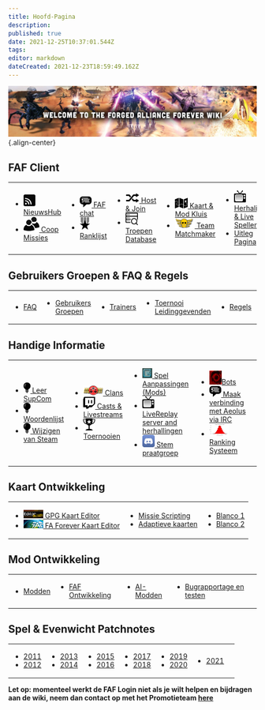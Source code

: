```yaml
---
title: Hoofd-Pagina
description: 
published: true
date: 2021-12-25T10:37:01.544Z
tags: 
editor: markdown
dateCreated: 2021-12-23T18:59:49.162Z
---
```


![wiki-banner.jpg](/wiki-banner.jpg){.align-center}

## FAF Client
<table>
<tbody>
<tr>
<td><ul>
<li><img src="/faf-client-icons/newshub-icon.png"><a href="NewsHub"> NieuwsHub</a></li>
<li><img src="/faf-client-icons/coop-icon.png"><a href="Coop-Missions"> Coop Missies</a></li>
</ul></td>
<td><ul>
<li><img src="/faf-client-icons/fafchat-icon.png"><a href="FAF-chat"> FAF chat</a></li>
<li><img src="/faf-client-icons/leaderboards-icon.png"><a href="Leaderboards"> Ranklijst</a></li>
</ul></td>
<td><ul>
<li><img src="/faf-client-icons/find-games-icon.png"><a href="Host-and-join-games"> Host & Join</a></li>
<li><img src="/information-icons/database.png" width=25px><a href="Unit-Database"> Troepen Database</a></li>
</ul></td>
<td><ul>
<li><img src="/faf-client-icons/maps-icon.png"><a href="Map-&-Mod-Vault"> Kaart & Mod Kluis</a></li>
<li><img src="/faf-client-icons/tmm-icon.png"><a href="tmm"> Team Matchmaker</a></li>
</ul></td>
<td><ul>
<li><img src="/faf-client-icons/replays-icon.png"><a href="Replays-&-Live-Games"> Herhalingen &amp; Live Spellen</a></li>
<li><a href="/Tutorials"> Uitleg Pagina</a></li>
</ul></td>
<td></td>
</tr>
</tbody>
</table>

## Gebruikers Groepen & FAQ & Regels 
<table>
<tbody>
<tr>
<td><ul>
<li><a href="FAQ"> FAQ</a></li>
</ul></td>
<td><ul>
<li><a href="User-Groups"> Gebruikers Groepen</a></li>
</ul></td>
<td><ul>
<li><a href="User-Groups#trainers"> Trainers</a></li>
</ul></td>
<td><ul>
<li><a href="User-Groups#tournament-directors"> Toernooi Leidinggevenden</a></li>
</ul></td>
<td><ul>
<li><a href="FAF-Rules"> Regels</a></li>
</ul></td>
<td><ul>
<li><a href="Vault-Rules">Kluis Regels</a></li>
</ul></td>
</tr>
</tbody>
</table>



## **Handige Informatie**
<table>
<tbody>
<tr>
<td><ul>
<li><img src="/information-icons/tutorials-icon.png"/><a href="Learning-SupCom"> Leer SupCom</a></li>
<li><img src="/information-icons/tutorials-icon.png"/><a href="Glossary"> Woordenlijst</a></li>
<li><img src="/information-icons/tutorials-icon.png"/><a href="Changes-from-steam"> Wijzigen van Steam</a></li>
</ul></td>
<td><ul>
<li><img src="/information-icons/clan-icon.png"/><a href="Clans"> Clans</a></li>
<li><img src="/information-icons/livestreams-icon.png"><a href="Casts&Livestreams"> Casts & Livestreams</a></li>
<li><img src="/information-icons/tournaments-icon.png"/> <a href="Tournaments" title="wikilink"> Toernooien</a></li>
</ul></td>
<td><ul>
<li><img src="/information-icons/gazui.png" width="20"/><a href="Game-Modifications-(Mods)"> Spel Aanpassingen (Mods)</a></li>
<li><img src="/information-icons/replays-icon.png"/><a href="LiveReplay-server-and-replays"> LiveReplay server and herhallingen</a></li>
<li><img src="/information-icons/discord-icon.png" width="25"/><a href="Voicechat-(Discord)"> Stem praatgroep</a></li>
</ul></td>
<td><ul>
<li><img src="/information-icons/qai.png" width="25"/><a href="Bots">Bots</a></li>
<li><img src="/information-icons/chat-icon.png"/><a href="Chat-IRC-server"> Maak verbinding met Aeolus via IRC</a></li>
<li><img src="/information-icons/rating-icon.png" width="40"/><a href="Rating-System"> Ranking Systeem</a></li>
</ul></td>
<td></td>
</tr>
</tbody>
</table>

## **Kaart Ontwikkeling**
<table>
<tbody>
<tr>
<td><ul>
<li><img src="/map-and-mod-icons/gpg-map-editor.png" width="40"/><a href="Map-Editor"> GPG Kaart Editor</a></li>
<li><img src="/map-and-mod-icons/faf-map-editor.png" width="40"/><a href="FA-Forever-Map-Editor"> FA Forever Kaart Editor</a></li>
</ul></td>
<td><ul>
<li><a href="Mission-Scripting"> Missie Scripting</a></li>
<li><a href="Adaptive-Maps"> Adaptieve kaarten</a></li>
</ul></td>
<td><ul>
<li><a href=""> Blanco 1</a></li>
<li><a href=""> Blanco 2</a></li>
</ul></td>
</tr>
</tbody>
</table>

## **Mod Ontwikkeling**
<table>
<tbody>
<tr>
<td><ul>
<li><a href="Modding"> Modden</a></li>
</ul></td>
<td><ul>
<li><a href="FAF-Development"> FAF Ontwikkeling</a></li>
</ul></td>
<td><ul>
<li><a href="AI-Modding"> AI-Modden</a></li>
</ul></td>
<td><ul>
<li><a href="Bug-reporting-and-testing"> Bugrapportage en testen</a></li>
</ul></td>
<td></td>
</tr>
</tbody>
</table>

## Spel & Evenwicht Patchnotes
<table>
<tbody>
<tr class="odd">
<td><ul>
<li><a href="/patches/Game-&-Balance-Patchnotes-2011"> 2011</a></li>
<li><a href="/patches/Game-&-Balance-Patchnotes-2012"> 2012</a></li>
</ul></td>
<td><ul>
<li><a href="/patches/Game-&-Balance-Patchnotes-2013"> 2013</a></li>
<li><a href="/patches/Game-&-Balance-Patchnotes-2014"> 2014</a></li>
</ul></td>
<td><ul>
<li><a href="/patches/Game-&-Balance-Patchnotes-2015"> 2015</a></li>
<li><a href="/patches/Game-&-Balance-Patchnotes-2016"> 2016</a></li>
</ul></td>
<td><ul>
<li><a href="/patches/Game-&-Balance-Patchnotes-2017"> 2017</a></li>
<li><a href="/patches/Game-&-Balance-Patchnotes-2018"> 2018</a></li>
</ul></td>
<td><ul>
<li><a href="/patches/Game-&-Balance-Patchnotes-2019"> 2019</a></li>
<li><a href="/patches/Game-&-Balance-Patchnotes-2020"> 2020</a></li>
</ul></td>
<td><ul>
<li><a href="/patches/Game-&-Balance-Patchnotes-2021"> 2021</a></li>
</ul></td>
<td></td>
</tr>
</tbody>
</table>



**Let op: momenteel werkt de FAF Login niet als je wilt helpen en bijdragen aan de wiki, neem dan contact op met het Promotieteam [here](https://discord.gg/YdGN2aESTQ)**
